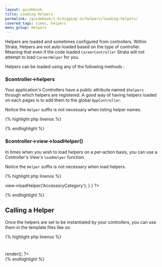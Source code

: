 ```yaml
---
layout: guidebook
title: Loading Helpers
permalink: /guidebook/1.0/digging-in/helpers/loading-helpers/
covered_tags: views, helpers
menu_group: Helpers
---
```


Helpers are loaded and sometimes configured from controllers. Within Strata, Helpers are not auto-loaded based on the type of controller. Meaning that even if the code loaded `CareerController` Strata will not attempt to load `CareerHelper` for you.

Helpers can be loaded using any of the following methods :

### $controller->helpers

Your application's Controllers have a public attribute named `$helpers` through which helpers are registered. A good way of having helpers loaded on each pages is to add them to the global `AppController`.

Notice the `Helper` suffix is not necessary when listing helper names.

{% highlight php linenos %}
<?php
namespace App\Controller;

use Strata\Controller\Controller as StrataController;

class AppController extends StrataController
{
    public $helpers = array(
        "Form",
        "Country",
        "Youtube",
        "Gtm"
    );
}
?>
{% endhighlight %}


### $controller->view->loadHelper()

In times when you wish to load helpers on a per-action basis, you can use a Controller's View's `loadHelper` function.

Notice the `Helper` suffix is not necessary when load helpers.

{% highlight php linenos %}
<?php
namespace App\Controller;

class BusinessController extends AppController
{
    public function before()
    {
        parent::before();

        $this->view->loadHelper('AccessoryCategory');
    }
}
?>
{% endhighlight %}


## Calling a Helper

Once the helpers are set to be instantiated by your controllers, you can use them in the template files like so:

{% highlight php linenos %}
<h1><?php the_title(); ?></h1>

<?php echo $ThumbnailHelper->render(); ?>

<article><?php the_content(); ?></article>
{% endhighlight %}
